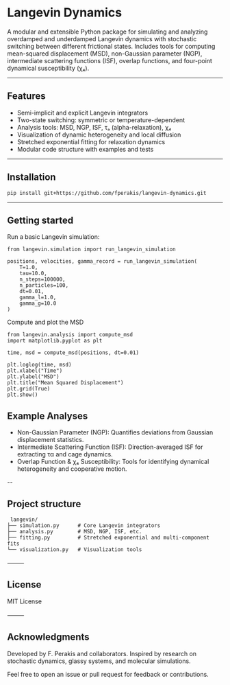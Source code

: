 # Langevin Dynamics 

A modular and extensible Python package for simulating and analyzing overdamped and underdamped Langevin dynamics with stochastic switching between different frictional states. Includes tools for computing mean-squared displacement (MSD), non-Gaussian parameter (NGP), intermediate scattering functions (ISF), overlap functions, and four-point dynamical susceptibility (χ₄).

---

## Features

- Semi-implicit and explicit Langevin integrators  
- Two-state switching: symmetric or temperature-dependent  
- Analysis tools: MSD, NGP, ISF, τₐ (alpha-relaxation), χ₄  
- Visualization of dynamic heterogeneity and local diffusion  
- Stretched exponential fitting for relaxation dynamics  
- Modular code structure with examples and tests

---
## Installation 
```
pip install git+https://github.com/fperakis/langevin-dynamics.git
```
---

## Getting started

Run a basic Langevin simulation:

```
from langevin.simulation import run_langevin_simulation

positions, velocities, gamma_record = run_langevin_simulation(
    T=1.0,
    tau=10.0,
    n_steps=100000,
    n_particles=100,
    dt=0.01,
    gamma_l=1.0,
    gamma_g=10.0
)
```

Compute and plot the MSD

```
from langevin.analysis import compute_msd
import matplotlib.pyplot as plt

time, msd = compute_msd(positions, dt=0.01)

plt.loglog(time, msd)
plt.xlabel("Time")
plt.ylabel("MSD")
plt.title("Mean Squared Displacement")
plt.grid(True)
plt.show()
```

## Example Analyses

- Non-Gaussian Parameter (NGP): Quantifies deviations from Gaussian displacement statistics.
- Intermediate Scattering Function (ISF): Direction-averaged ISF for extracting τα and cage dynamics.
- Overlap Function & χ₄ Susceptibility: Tools for identifying dynamical heterogeneity and cooperative motion.

 --

## Project structure
```
 langevin/
├── simulation.py      # Core Langevin integrators
├── analysis.py        # MSD, NGP, ISF, etc.
├── fitting.py         # Stretched exponential and multi-component fits
└── visualization.py   # Visualization tools
```

⸻

## License

MIT License

⸻

## Acknowledgments

Developed by F. Perakis and collaborators.
Inspired by research on stochastic dynamics, glassy systems, and molecular simulations.

Feel free to open an issue or pull request for feedback or contributions.
 
